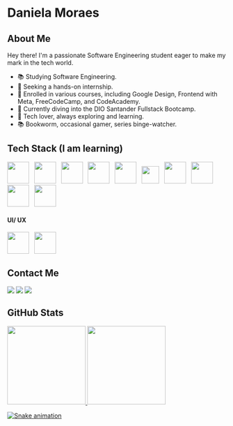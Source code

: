
# Daniela Moraes

## About Me

Hey there! I'm a passionate Software Engineering student eager to make my mark in the tech world.

- 📚 Studying Software Engineering.
- 💼 Seeking a hands-on internship.
- 🌟 Enrolled in various courses, including Google Design, Frontend with Meta, FreeCodeCamp, and CodeAcademy.
- 🚀 Currently diving into the DIO Santander Fullstack Bootcamp.
- 🔌 Tech lover, always exploring and learning.
- 📚 Bookworm, occasional gamer, series binge-watcher.

## Tech Stack (I am learning)

<img loading="lazy" src="https://cdn.jsdelivr.net/gh/devicons/devicon/icons/html5/html5-original-wordmark.svg" width="50" height="50"/> &nbsp; <img src="https://cdn.jsdelivr.net/gh/devicons/devicon/icons/css3/css3-original-wordmark.svg" width="50" height="50"/> &nbsp;
<img src="https://cdn.jsdelivr.net/gh/devicons/devicon/icons/tailwindcss/tailwindcss-plain.svg" width="50" height="50"/> &nbsp; <img src="https://cdn.jsdelivr.net/gh/devicons/devicon/icons/sass/sass-original.svg" width="50" height="50"/> &nbsp;
<img src="https://cdn.jsdelivr.net/gh/devicons/devicon/icons/bootstrap/bootstrap-original-wordmark.svg" width="50" height="50"/> &nbsp;
<img loading="lazy" src="https://cdn.jsdelivr.net/gh/devicons/devicon/icons/javascript/javascript-original.svg" width="40" height="40"/> &nbsp; <img src="https://cdn.jsdelivr.net/gh/devicons/devicon/icons/python/python-original-wordmark.svg" width="50" height="50"/> &nbsp;
<img src="https://cdn.jsdelivr.net/gh/devicons/devicon/icons/react/react-original-wordmark.svg" width="50" height="50"/> &nbsp;
<img src="https://cdn.jsdelivr.net/gh/devicons/devicon/icons/redux/redux-original.svg" width="50" height="50"/> &nbsp;
<img src="https://cdn.jsdelivr.net/gh/devicons/devicon/icons/nodejs/nodejs-plain-wordmark.svg" width="50" height="50"/> &nbsp;


#### UI/ UX
<img src="https://cdn.jsdelivr.net/gh/devicons/devicon/icons/figma/figma-original.svg" width="50" height="50"/> &nbsp;  <img src="https://cdn.jsdelivr.net/gh/devicons/devicon/icons/canva/canva-original.svg" width="50" height="50"/>

## Contact Me

<div>
<a href="v" target="_blank"><img loading="lazy" src="https://img.shields.io/badge/-Instagram-%23E4405F?style=for-the-badge&logo=instagram&logoColor=white" target="_blank"></a>
<a href = "danielamedinna20@gmail.com"><img loading="lazy" src="https://img.shields.io/badge/Gmail-D14836?style=for-the-badge&logo=gmail&logoColor=white" target="_blank"></a>
<a href="[https://www.linkedin.com/in/seu-usuário-linkedln-aqui](https://www.linkedin.com/in/daniela-m-13b396204/)" target="_blank"><img loading="lazy" src="https://img.shields.io/badge/-LinkedIn-%230077B5?style=for-the-badge&logo=linkedin&logoColor=white" target="_blank"></a>   
</div>

## GitHub Stats

<div>
 <a href="https://github.com/tokyohmachine">
  <img loading="lazy" height="180em" src="https://github-readme-stats.vercel.app/api/top-langs/?username=tokyohmachine&layout=compact&langs_count=7&theme=synthwave"/>
  <img loading="lazy" height="180em" src="https://github-readme-stats.vercel.app/api?username=tokyohmachine&show_icons=true&theme=synthwave"  />
</div>


![Snake animation](https://github.com/tokyohmachine/tokyohmachine/blob/output/github-contribution-grid-snake.svg)

